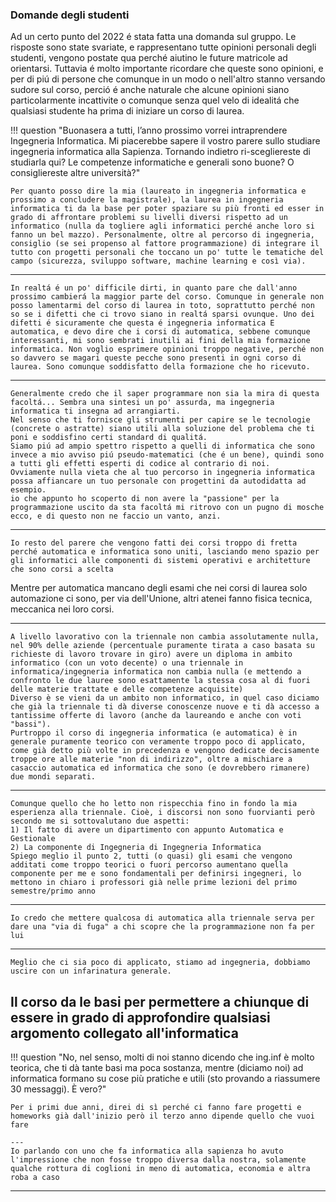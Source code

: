 <style>
  .md-typeset h1,
  .md-content__button {
    display: none;
  }
</style>

### Domande degli studenti 

Ad un certo punto del 2022 é stata fatta una domanda sul gruppo. Le risposte sono state svariate, e rappresentano tutte opinioni personali degli studenti, vengono postate qua perché aiutino le future matricole ad orientarsi. Tuttavia é molto importante ricordare che queste sono opinioni, e per di piú di persone che comunque in un modo o nell'altro stanno versando sudore sul corso, perció é anche naturale che alcune opinioni siano particolarmente incattivite o comunque senza quel velo di idealitá che qualsiasi studente ha prima di iniziare un corso di laurea.

!!! question "Buonasera a tutti, l’anno prossimo vorrei intraprendere Ingegneria Informatica. Mi piacerebbe sapere il vostro parere sullo studiare ingegneria informatica alla Sapienza. Tornando indietro ri-scegliereste di studiarla qui? Le competenze informatiche e generali sono buone? O consigliereste altre università?"

	Per quanto posso dire la mia (laureato in ingegneria informatica e prossimo a concludere la magistrale), la laurea in ingegneria informatica ti da la base per poter spaziare su più fronti ed esser in grado di affrontare problemi su livelli diversi rispetto ad un informatico (nulla da togliere agli informatici perché anche loro si fanno un bel mazzo). Personalmente, oltre al percorso di ingegneria, consiglio (se sei propenso al fattore programmazione) di integrare il tutto con progetti personali che toccano un po' tutte le tematiche del campo (sicurezza, sviluppo software, machine learning e così via).
---
	In realtá é un po' difficile dirti, in quanto pare che dall'anno prossimo cambierá la maggior parte del corso. Comunque in generale non posso lamentarmi del corso di laurea in toto, soprattutto perché non so se i difetti che ci trovo siano in realtá sparsi ovunque. Uno dei difetti é sicuramente che questa é ingegneria informatica E automatica, e devo dire che i corsi di automatica, sebbene comunque interessanti, mi sono sembrati inutili ai fini della mia formazione informatica. Non voglio esprimere opinioni troppo negative, perché non so davvero se magari queste pecche sono presenti in ogni corso di laurea. Sono comunque soddisfatto della formazione che ho ricevuto.

---
	Generalmente credo che il saper programmare non sia la mira di questa facoltá... Sembra una sintesi un po' assurda, ma ingegneria informatica ti insegna ad arrangiarti. 
	Nel senso che ti fornisce gli strumenti per capire se le tecnologie (concrete o astratte) siano utili alla soluzione del problema che ti poni e soddisfino certi standard di qualitá. 
	Siamo piú ad ampio spettro rispetto a quelli di informatica che sono invece a mio avviso piú pseudo-matematici (che é un bene), quindi sono a tutti gli effetti esperti di codice al contrario di noi.
	Ovviamente nulla vieta che al tuo percorso in ingegneria informatica possa affiancare un tuo personale con progettini da autodidatta ad esempio.
	io che appunto ho scoperto di non avere la "passione" per la programmazione uscito da sta facoltá mi ritrovo con un pugno di mosche ecco, e di questo non ne faccio un vanto, anzi.
---
	Io resto del parere che vengono fatti dei corsi troppo di fretta perché automatica e informatica sono uniti, lasciando meno spazio per gli informatici alle componenti di sistemi operativi e architetture che sono corsi a scelta

Mentre per automatica mancano degli esami che nei corsi di laurea solo automazione ci sono, per via dell'Unione, altri atenei fanno fisica tecnica, meccanica nei loro corsi.

---
	A livello lavorativo con la triennale non cambia assolutamente nulla, nel 90% delle aziende (percentuale puramente tirata a caso basata su richieste di lavoro trovare in giro) avere un diploma in ambito informatico (con un voto decente) o una triennale in informatica/ingegneria informatica non cambia nulla (e mettendo a confronto le due lauree sono esattamente la stessa cosa al di fuori delle materie trattate e delle competenze acquisite)
	Diverso è se vieni da un ambito non informatico, in quel caso diciamo che già la triennale ti dà diverse conoscenze nuove e ti dà accesso a tantissime offerte di lavoro (anche da laureando e anche con voti "bassi").
	Purtroppo il corso di ingegneria informatica (e automatica) è in generale puramente teorico con veramente troppo poco di applicato, come già detto più volte in precedenza e vengono dedicate decisamente troppe ore alle materie "non di indirizzo", oltre a mischiare a casaccio automatica ed informatica che sono (e dovrebbero rimanere) due mondi separati.
---
	Comunque quello che ho letto non rispecchia fino in fondo la mia esperienza alla triennale. Cioè, i discorsi non sono fuorvianti però secondo me si sottovalutano due aspetti:
	1) Il fatto di avere un dipartimento con appunto Automatica e Gestionale
	2) La componente di Ingegneria di Ingegneria Informatica
	Spiego meglio il punto 2, tutti (o quasi) gli esami che vengono additati come troppo teorici o fuori percorso aumentano quella componente per me e sono fondamentali per definirsi ingegneri, lo mettono in chiaro i professori già nelle prime lezioni del primo semestre/primo anno
---
	Io credo che mettere qualcosa di automatica alla triennale serva per dare una "via di fuga" a chi scopre che la programmazione non fa per lui
---
	Meglio che ci sia poco di applicato, stiamo ad ingegneria, dobbiamo uscire con un infarinatura generale.
Il corso da le basi per permettere a chiunque di essere in grado di approfondire qualsiasi argomento collegato all'informatica
---
!!! question "No, nel senso, molti di noi stanno dicendo che ing.inf è molto teorica, che ti dà tante basi ma poca sostanza, mentre (diciamo noi) ad informatica formano su cose più pratiche e utili (sto provando a riassumere 30 messaggi). È vero?"

	Per i primi due anni, direi di sì perché ci fanno fare progetti e homeworks già dall'inizio però il terzo anno dipende quello che vuoi fare

	---
	Io parlando con uno che fa informatica alla sapienza ho avuto l'impressione che non fosse troppo diversa dalla nostra, solamente qualche rottura di coglioni in meno di automatica, economia e altra roba a caso
--- 

	
